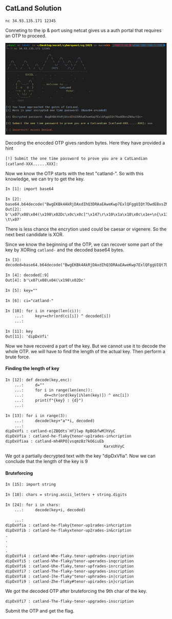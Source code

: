 ## CatLand Solution

```
nc 34.93.135.171 12345
```

Conneting to the ip & port using netcat gives us a auth portal that requires an OTP to proceed.

![](img1.png)

Decoding the enocded OTP gives random bytes. Here they have provided a hint

`[!] Submit the one time password to prove you are a CatLandian [catland-XXX......XXX]:`

Now we know the OTP starts with the text "catland-". So with this knowledge, we can try to get the key.

```ipython
In [1]: import base64

In [2]: base64.b64decode("BwgEKBk4AkRjDAxdIhQ3DRAaEAweKwp7ExlQFggUIQt7DwdEBxsZNAw/CQc=")
Out[2]: b'\x07\x08\x04(\x198\x02Dc\x0c\x0c]"\x147\r\x10\x1a\x10\x0c\x1e+\n{\x13\x19P\x16\x08\x14!\x0b{\x0f\x07D\x07\x1b\x194\x0c?\t\x07'
```

There is less chance the encrytion used could be caesar or vigenere. So the next best candidate is XOR.

Since we know the beginning of the OTP, we can recover some part of the key by XORing `catland-` and the decoded base64 bytes.

```ipython
In [3]: decoded=base64.b64decode("BwgEKBk4AkRjDAxdIhQ3DRAaEAweKwp7ExlQFggUIQt7DwdEBxsZNAw/CQc=")

In [4]: decoded[:9]
Out[4]: b'\x07\x08\x04(\x198\x02Dc'

In [5]: key=""

In [6]: ci="catland-"

In [10]: for i in range(len(ci)):
    ...:     key+=chr(ord(ci[i]) ^ decoded[i])
    ...: 

In [11]: key
Out[11]: 'dipDxVfi'
```

Now we have recoverd a part of the key. But we cannot use it to decode the whole OTP. we will have to find the length of the actual key. Then perform a brute force.

#### Finding the length of key

```ipython
In [12]: def decode(key,enc):
    ...:     d=""
    ...:     for i in range(len(enc)):
    ...:         d+=chr(ord(key[i%len(key)]) ^ enc[i])
    ...:     print(f"{key} : {d}")
    ...: 

In [13]: for i in range(3):
    ...:     decode(key+"a"*i, decoded)
    ...: 
dipDxVfi : catland-e|ZBQdts`Hf}lwp RpBGbfwM]hVyC
dipDxVfia : catland-he-flaky{tenor-up1rades-in%cription
dipDxVfiaa : catland-mh4RPO[vsqmzBz?kO6iuEb
                                           KarxUhVyC
```
We got a partially decrypted text with the key "dipDxVfia". Now we can conclude that the length of the key is 9

#### Bruteforcing

```ipython
In [15]: import string

In [18]: chars = string.ascii_letters + string.digits

In [24]: for i in chars:
    ...:     decode(key+i, decoded)

    ...: 
dipDxVfia : catland-he-flaky{tenor-up1rades-in%cription
dipDxVfib : catland-he-flakyxtenor-up2rades-in&cription
.
.
.
.
dipDxVfi4 : catland-Whe-flaky.tenor-updrades-inpcription
dipDxVfi5 : catland-Vhe-flaky/tenor-uperades-inqcription
dipDxVfi6 : catland-Uhe-flaky,tenor-upfrades-inrcription
dipDxVfi7 : catland-The-flaky-tenor-upgrades-inscription
dipDxVfi8 : catland-[he-flaky"tenor-uphrades-in|cription
dipDxVfi9 : catland-Zhe-flaky#tenor-upirades-in}cription
```

We got the decoded OTP after bruteforcing the 9th char of the key.

`dipDxVfi7 : catland-The-flaky-tenor-upgrades-inscription`

Submit the OTP and get the flag.